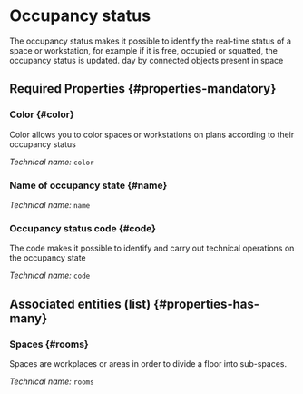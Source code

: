 # Occupancy status
<!--- THIS FILE IS GENERATED PLEASE DO NOT EDIT IT DIRECTLY --->

The occupancy status makes it possible to identify the real-time status of a space or workstation, for example if it is free, occupied or squatted, the occupancy status is updated. day by connected objects present in space

<OH code="occupancyStatus"/>




## Required Properties {#properties-mandatory}
    
### Color {#color}

Color allows you to color spaces or workstations on plans according to their occupancy status

*Technical name:* ```color```
<PH code="occupancyStatus:color"/>

### Name of occupancy state {#name}



*Technical name:* ```name```
<PH code="occupancyStatus:name"/>

### Occupancy status code {#code}

The code makes it possible to identify and carry out technical operations on the occupancy state

*Technical name:* ```code```
<PH code="occupancyStatus:code"/>

    





## Associated entities (list) {#properties-has-many}

### Spaces {#rooms}

Spaces are workplaces or areas in order to divide a floor into sub-spaces.

*Technical name:* ```rooms```
<PH code="occupancyStatus:rooms"/>




